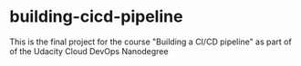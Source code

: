 # building-cicd-pipeline
This is the final project for the course "Building a CI/CD pipeline" as part of of the Udacity Cloud DevOps Nanodegree
